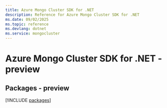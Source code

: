 ```yaml
---
title: Azure Mongo Cluster SDK for .NET
description: Reference for Azure Mongo Cluster SDK for .NET
ms.date: 09/02/2025
ms.topic: reference
ms.devlang: dotnet
ms.service: mongocluster
---
```

# Azure Mongo Cluster SDK for .NET - preview
## Packages - preview
[!INCLUDE [packages](mongo-cluster-index.md)]